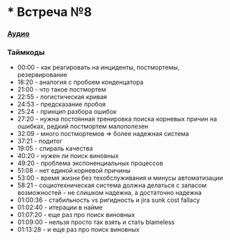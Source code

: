 # * Встреча №8

### [Аудио](https://soundcloud.com/oleg-soroka/vstrecha-8)

### Таймкоды

- 00:00 - как реагировать на инциденты, постмортемы, резервирование
- 18:20 - аналогия с пробоем конденцатора
- 21:00 - что такое постмортем
- 22:55 - логистическая кривая
- 24:53 - предсказание пробоя
- 25:24 - принцип разбора ошибок
- 27:20 - нужна постоянная тренировка поиска корневых причин на ошибках, редкий постмортем малополезен
- 32:09 - много постмортемов => более надежная система
- 37:21 - подитог
- 19:05 - спираль качества
- 40:20 - нужен ли поиск виновных
- 49:20 - проблема экспоненциальных процессов
- 51:08 - нет единой корневой причины
- 53:00 - время жизни без техобслуживания и минусы автоматизации
- 58:21 - социотехническая система должна делаться с запасом возможностей - не слишком надежна, а достаточно надежна
- 01:00:36 - стабильность vs ригидность и jira sunk cost fallacy
- 01:02:40 - итерации в найме
- 01:07:20 - еще раз про поиск виновных
- 01:09:00 - нельзя просто так взять и стать blameless
- 01:13:28 - и еще раз про поиск виновных
